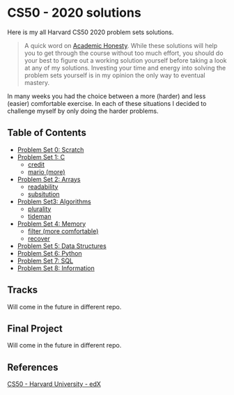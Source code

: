 CS50 - 2020 solutions
=====================
Here is my all Harvard CS50 2020 problem sets solutions.

> A quick word on [Academic Honesty](https://cs50.harvard.edu/x/2020/syllabus/#academic-honesty). While these solutions will help you to get through the course without too much effort, you should do your best to figure out a working solution yourself before taking a look at any of my solutions. Investing your time and energy into solving the problem sets yourself is in my opinion the only way to eventual mastery.

In many weeks you had the choice between a more (harder) and less (easier) comfortable exercise. In each of these situations I decided to challenge myself by only doing the harder problems.

## Table of Contents
- [Problem Set 0: Scratch](/pset0)
- [Problem Set 1: C](/pset1)
  * [credit](/pset1/credit)
  * [mario (more)](/pset1/mario)
- [Problem Set 2: Arrays](/pset2)
  * [readability](/pset2/readability)
  * [subsitution](/pset2/subsitution)
- [Problem Set3: Algorithms](/pset3)
  * [plurality](/pset3/plurality)
  * [tideman](/pset3/tideman)
- [Problem Set 4: Memory](/pset4)
  * [filter (more comfortable)](/pset4/filter)
  * [recover](/pset4/recover)
- [Problem Set 5: Data Structures](/pset5)
- [Problem Set 6: Python](/pset6)
- [Problem Set 7: SQL](/pset7)
- [Problem Set 8: Information](/pset8)


Tracks
----------

Will come in the future in different repo.

Final Project
----------

Will come in the future in different repo.


References
----------
[CS50 - Harvard University - edX](https://cs50.harvard.edu/x/2020/)
